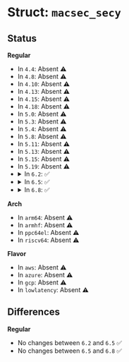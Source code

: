 # Struct: <code>macsec_secy</code>

## Status
<b>Regular</b>
<ul>
<li>
In <code>4.4</code>: Absent ⚠️
</li>
<li>
In <code>4.8</code>: Absent ⚠️
</li>
<li>
In <code>4.10</code>: Absent ⚠️
</li>
<li>
In <code>4.13</code>: Absent ⚠️
</li>
<li>
In <code>4.15</code>: Absent ⚠️
</li>
<li>
In <code>4.18</code>: Absent ⚠️
</li>
<li>
In <code>5.0</code>: Absent ⚠️
</li>
<li>
In <code>5.3</code>: Absent ⚠️
</li>
<li>
In <code>5.4</code>: Absent ⚠️
</li>
<li>
In <code>5.8</code>: Absent ⚠️
</li>
<li>
In <code>5.11</code>: Absent ⚠️
</li>
<li>
In <code>5.13</code>: Absent ⚠️
</li>
<li>
In <code>5.15</code>: Absent ⚠️
</li>
<li>
In <code>5.19</code>: Absent ⚠️
</li>
<li>
<details>
<summary>In <code>6.2</code>: ✅</summary>

```c
struct macsec_secy {
    struct net_device *netdev;
    unsigned int n_rx_sc;
    sci_t sci;
    u16 key_len;
    u16 icv_len;
    enum macsec_validation_type validate_frames;
    bool xpn;
    bool operational;
    bool protect_frames;
    bool replay_protect;
    u32 replay_window;
    struct macsec_tx_sc tx_sc;
    struct macsec_rx_sc *rx_sc;
};
```
</details>
</li>
<li>
<details>
<summary>In <code>6.5</code>: ✅</summary>

```c
struct macsec_secy {
    struct net_device *netdev;
    unsigned int n_rx_sc;
    sci_t sci;
    u16 key_len;
    u16 icv_len;
    enum macsec_validation_type validate_frames;
    bool xpn;
    bool operational;
    bool protect_frames;
    bool replay_protect;
    u32 replay_window;
    struct macsec_tx_sc tx_sc;
    struct macsec_rx_sc *rx_sc;
};
```
</details>
</li>
<li>
<details>
<summary>In <code>6.8</code>: ✅</summary>

```c
struct macsec_secy {
    struct net_device *netdev;
    unsigned int n_rx_sc;
    sci_t sci;
    u16 key_len;
    u16 icv_len;
    enum macsec_validation_type validate_frames;
    bool xpn;
    bool operational;
    bool protect_frames;
    bool replay_protect;
    u32 replay_window;
    struct macsec_tx_sc tx_sc;
    struct macsec_rx_sc *rx_sc;
};
```
</details>
</li>
</ul>
<b>Arch</b>
<ul>
<li>
In <code>arm64</code>: Absent ⚠️
</li>
<li>
In <code>armhf</code>: Absent ⚠️
</li>
<li>
In <code>ppc64el</code>: Absent ⚠️
</li>
<li>
In <code>riscv64</code>: Absent ⚠️
</li>
</ul>
<b>Flavor</b>
<ul>
<li>
In <code>aws</code>: Absent ⚠️
</li>
<li>
In <code>azure</code>: Absent ⚠️
</li>
<li>
In <code>gcp</code>: Absent ⚠️
</li>
<li>
In <code>lowlatency</code>: Absent ⚠️
</li>
</ul>

## Differences
<b>Regular</b>
<ul>
<li>
No changes between <code>6.2</code> and <code>6.5</code> ✅
</li>
<li>
No changes between <code>6.5</code> and <code>6.8</code> ✅
</li>
</ul>
